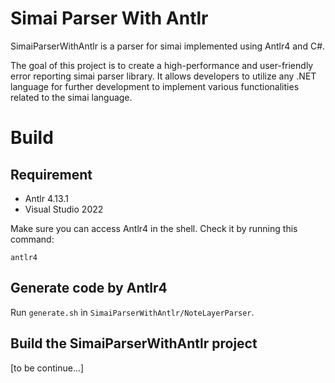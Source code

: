 # Simai Parser With Antlr

SimaiParserWithAntlr is a parser for simai implemented using Antlr4 and C#.

The goal of this project is to create a high-performance and user-friendly error reporting simai parser library. It allows developers to utilize any .NET language for further development to implement various functionalities related to the simai language.

# Build

## Requirement

- Antlr 4.13.1
- Visual Studio 2022

Make sure you can access Antlr4 in the shell. Check it by running this command:

```shell
antlr4
```

## Generate code by Antlr4

Run `generate.sh` in `SimaiParserWithAntlr/NoteLayerParser`.

## Build the SimaiParserWithAntlr project

[to be continue...]
